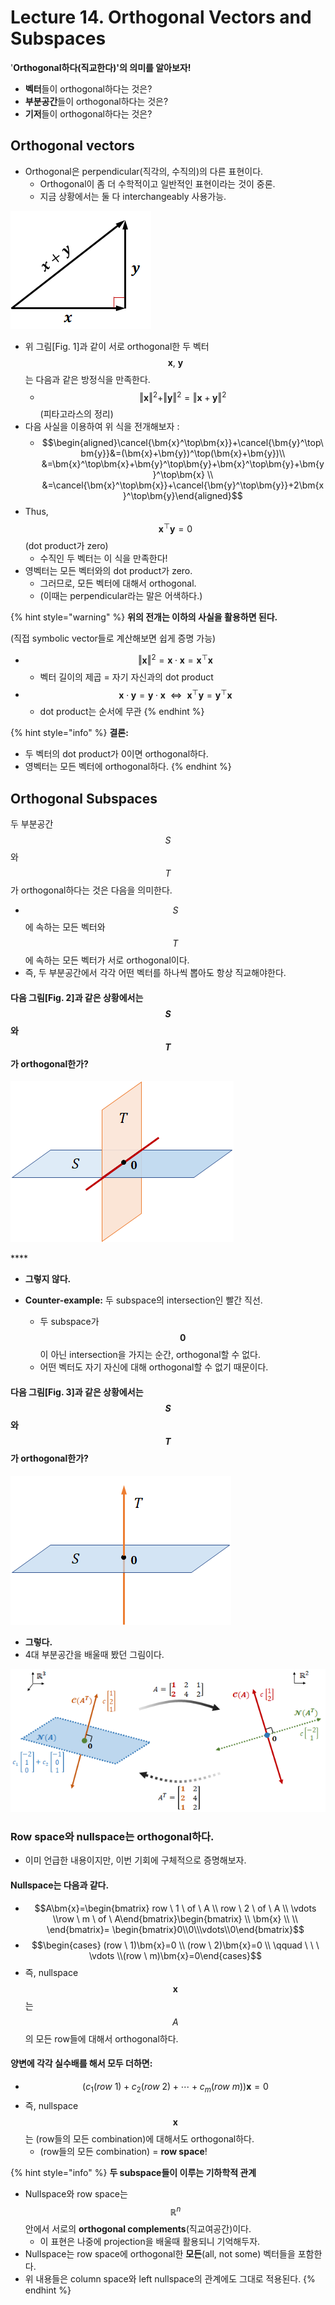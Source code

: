# Lecture 14. Orthogonal Vectors and Subspaces

'**Orthogonal하다\(직교한다\)'의 의미를 알아보자!**  

* **벡터**들이 orthogonal하다는 것은?
* **부분공간**들이 orthogonal하다는 것은?
* **기저**들이 orthogonal하다는 것은?

## Orthogonal vectors

* Orthogonal은 perpendicular\(직각의, 수직의\)의 다른 표현이다. 
  * Orthogonal이 좀 더 수학적이고 일반적인 표현이라는 것이 중론. 
  * 지금 상황에서는 둘 다 interchangeably 사용가능. 

![\[Fig. 1\]](../.gitbook/assets/image%20%28132%29.png)

* 위 그림\[Fig. 1\]과 같이 서로 orthogonal한 두 벡터 $$\bm{x},  \ \bm{y}$$는 다음과 같은 방정식을 만족한다. 
  * $$\Vert\bm{x}\Vert^{2}+\Vert\bm{y}\Vert^{2} =\Vert\bm{x}+\bm{y}\Vert^{2} $$\(피타고라스의 정리\)
* 다음 사실을 이용하여 위 식을 전개해보자 : 
  * $$\begin{aligned}\cancel{\bm{x}^\top\bm{x}}+\cancel{\bm{y}^\top\bm{y}}&=(\bm{x}+\bm{y})^\top(\bm{x}+\bm{y})\\ &=\bm{x}^\top\bm{x}+\bm{y}^\top\bm{y}+\bm{x}^\top\bm{y}+\bm{y}^\top\bm{x}  \\ &=\cancel{\bm{x}^\top\bm{x}}+\cancel{\bm{y}^\top\bm{y}}+2\bm{x}^\top\bm{y}\end{aligned}$$
* Thus, $$\bm{x}^\top\bm{y}=0$$ \(dot product가 zero\)
  * 수직인 두 벡터는 이 식을 만족한다! 
* 영벡터는 모든 벡터와의 dot product가 zero.
  * 그러므로, 모든 벡터에 대해서 orthogonal.
  * \(이때는 perpendicular라는 말은 어색하다.\) 

{% hint style="warning" %}
**위의 전개는 이하의 사실을 활용하면 된다.** 

\(직접 symbolic vector들로 계산해보면 쉽게 증명 가능\)

* $$\Vert\bm{x}\Vert^{2}=\bm{x}\cdot\bm{x}=\bm{x}^\top\bm{x}$$
  * 벡터 길이의 제곱 = 자기 자신과의 dot product
* $$\bm{x}\cdot\bm{y}=\bm{y}\cdot\bm{x} \ \ \Leftrightarrow \ \ \bm{x}^\top\bm{y}=\bm{y}^\top\bm{x} $$ 
  * dot product는 순서에 무관 
{% endhint %}

{% hint style="info" %}
**결론:** 

* 두 벡터의 dot product가 0이면 orthogonal하다. 
* 영벡터는 모든 벡터에 orthogonal하다. 
{% endhint %}

## Orthogonal Subspaces 

두 부분공간 $$S$$와 $$T$$가 orthogonal하다는 것은 다음을 의미한다. 

* $$S$$에 속하는 모든 벡터와  $$T$$에 속하는 모든 벡터가 서로 orthogonal이다. 
* 즉, 두 부분공간에서 각각 어떤 벡터를 하나씩 뽑아도 항상 직교해야한다. 

#### 다음 그림\[Fig. 2\]과 같은 상황에서는 $$S$$와 $$T$$가 orthogonal한가? 

![\[Fig. 2\] Not orthogonal.](../.gitbook/assets/image%20%2868%29.png)

\*\*\*\*

* **그렇지 않다.** 
* **Counter-example:** 두 subspace의 intersection인 빨간 직선.

  * 두 subspace가 $$\bm{0}$$이 아닌 intersection을 가지는 순간, orthogonal할 수 없다. 
  * 어떤 벡터도 자기 자신에 대해 orthogonal할 수 없기 때문이다. 

#### 다음 그림\[Fig. 3\]과 같은 상황에서는 $$S$$와 $$T$$가 orthogonal한가? 

![\[Fig. 3\] Orthogonal](../.gitbook/assets/image%20%28128%29.png)

* **그렇다.** 
* 4대 부분공간을 배울때 봤던 그림이다.

![\[Fig. 4\] &#xB2E4;&#xC2DC;&#xBCF4;&#xB294; 4&#xB300; &#xBD80;&#xBD84;&#xACF5;&#xAC04;&#xC758; &#xC608;&#xC2DC;](../.gitbook/assets/image%20%2874%29.png)

### Row space와 nullspace는 orthogonal하다.

* 이미 언급한 내용이지만, 이번 기회에 구체적으로 증명해보자. 

#### Nullspace는 다음과 같다. 

* $$A\bm{x}=\begin{bmatrix} row  \ 1 \ of \  A \\ row  \ 2 \ of \  A \\ \vdots  \\row  \ m \ of \  A\end{bmatrix}\begin{bmatrix} \\  \bm{x} \\ \\ \end{bmatrix}= \begin{bmatrix}0\\0\\\vdots\\0\end{bmatrix}$$
* $$\begin{cases} (row \ 1)\bm{x}=0 \\ (row \ 2)\bm{x}=0 \\ \qquad \ \ \ \vdots \\(row \ m)\bm{x}=0\end{cases}$$
* 즉, nullspace $$\bm{x}$$는$$A$$의 모든 row들에 대해서 orthogonal하다. 

#### 양변에 각각 실수배를 해서 모두 더하면:

* $$(c_1(row \ 1)+ c_2(row \ 2)+ \cdots + c_m(row \ m))\bm{x}=0$$ 
* 즉, nullspace $$\bm{x}$$는 \(row들의 모든 combination\)에 대해서도 orthogonal하다. 
  * \(row들의 모든 combination\) = **row space**! 

{% hint style="info" %}
**두 subspace들이 이루는 기하학적 관계**

* Nullspace와 row space는 $$\mathbb{R}^n$$안에서 서로의 **orthogonal complements**\(직교여공간\)이다. 
  * 이 표현은 나중에 projection을 배울때 활용되니 기억해두자. 
* Nullspace는 row space에 orthogonal한 **모든**\(all, not some\) 벡터들을 포함한다. 
* 위 내용들은 column space와 left nullspace의 관계에도 그대로 적용된다. 
{% endhint %}

